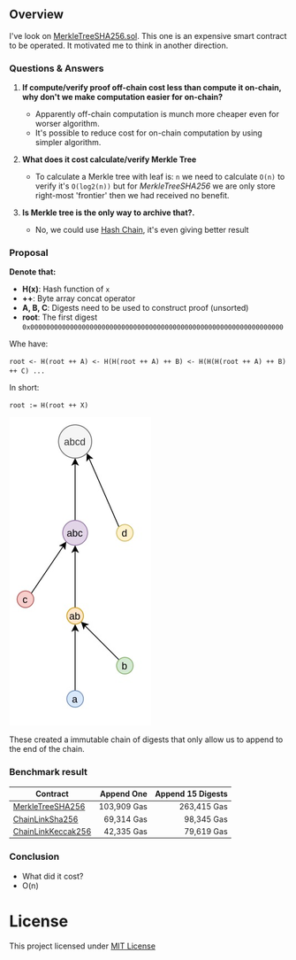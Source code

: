 ## Overview

I've look on [MerkleTreeSHA256.sol](https://github.com/chiro-hiro/chainlink/blob/main/contracts/MerkleTreeSHA256.sol). This one is an expensive smart contract to be operated. It motivated me to think in another direction.

### Questions & Answers

1. **If compute/verify proof off-chain cost less than compute it on-chain, why don't we make computation easier for on-chain?**

    - Apparently off-chain computation is munch more cheaper even for worser algorithm.
    - It's possible to reduce cost for on-chain computation by using simpler algorithm.

2. **What does it cost calculate/verify Merkle Tree**

    - To calculate a Merkle tree with leaf is: `n` we need to calculate `O(n)` to verify it's `O(log⁡2(n))` but for *MerkleTreeSHA256* we are only store right-most 'frontier' then we had received no benefit.

3. **Is Merkle tree is the only way to archive that?.**

    - No, we could use [Hash Chain](https://en.wikipedia.org/wiki/Hash_chain), it's even giving better result

### Proposal

**Denote that:**

- **H(x)**: Hash function of `x`
- **++**: Byte array concat operator
- **A, B, C**: Digests need to be used to construct proof (unsorted)
- **root**: The first digest `0x0000000000000000000000000000000000000000000000000000000000000000`

Whe have:

`root <- H(root ++ A) <- H(H(root ++ A) ++ B) <- H(H(H(root ++ A) ++ B) ++ C) ...`

In short:

`root := H(root ++ X)`

![Hash Chain](https://raw.githubusercontent.com/chiro-hiro/chainlink/main/content/hash-chain.jpg)

These created a immutable chain of digests that only allow us to append to the end of the chain.

### Benchmark result

| Contract           |  Append One | Append 15 Digests |
|--------------------|------------:|------------------:|
| [MerkleTreeSHA256](https://github.com/chiro-hiro/chainlink/blob/main/contracts/MerkleTreeSHA256.sol)   | 103,909 Gas |       263,415 Gas |
| [ChainLinkSha256](https://github.com/chiro-hiro/chainlink/blob/main/contracts/ChainLinkSha256.sol)    |  69,314 Gas |        98,345 Gas |
| [ChainLinkKeccak256](https://github.com/chiro-hiro/chainlink/blob/main/contracts/ChainLinkKeccak256.sol) |  42,335 Gas |        79,619 Gas |

### Conclusion

- What did it cost?
- O(n)

# License

This project licensed under [MIT License](https://github.com/chiro-hiro/chainlink/blob/main/LICENSE)